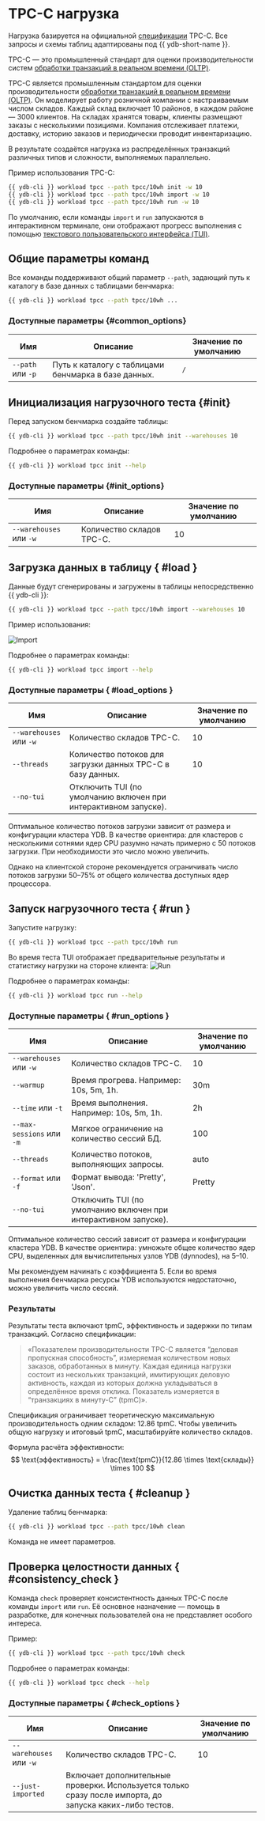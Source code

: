 # TPC-C нагрузка

Нагрузка базируется на официальной [спецификации](https://www.tpc.org/tpc_documents_current_versions/pdf/tpc-c_v5.11.0.pdf) TPC-C. Все запросы и схемы таблиц адаптированы под {{ ydb-short-name }}.

TPC-C — это промышленный стандарт для оценки производительности систем [обработки транзакций в реальном времени (OLTP)](https://ru.wikipedia.org/wiki/OLTP).

TPC-C является промышленным стандартом для оценки производительности [обработки транзакций в реальном времени (OLTP)](https://ru.wikipedia.org/wiki/OLTP). Он моделирует работу розничной компании с настраиваемым числом складов. Каждый склад включает 10 районов, в каждом районе — 3000 клиентов. На складах хранятся товары, клиенты размещают заказы с несколькими позициями. Компания отслеживает платежи, доставку, историю заказов и периодически проводит инвентаризацию.

В результате создаётся нагрузка из распределённых транзакций различных типов и сложности, выполняемых параллельно.

Пример использования TPC-C:

```bash
{{ ydb-cli }} workload tpcc --path tpcc/10wh init -w 10
{{ ydb-cli }} workload tpcc --path tpcc/10wh import -w 10
{{ ydb-cli }} workload tpcc --path tpcc/10wh run -w 10
```

По умолчанию, если команды `import` и `run` запускаются в интерактивном терминале, они отображают прогресс выполнения с помощью [текстового пользовательского интерфейса (TUI)](https://en.wikipedia.org/wiki/Text-based_user_interface).

## Общие параметры команд

Все команды поддерживают общий параметр `--path`, задающий путь к каталогу в базе данных с таблицами бенчмарка:

```bash
{{ ydb-cli }} workload tpcc --path tpcc/10wh ...
```

### Доступные параметры {#common_options}

| Имя                | Описание                                             | Значение по умолчанию |
|--------------------|------------------------------------------------------|-----------------------|
| `--path` или `-p`  | Путь к каталогу с таблицами бенчмарка в базе данных. | `/`                   |

## Инициализация нагрузочного теста {#init}

Перед запуском бенчмарка создайте таблицы:

```bash
{{ ydb-cli }} workload tpcc --path tpcc/10wh init --warehouses 10
```

Подробнее о параметрах команды:

```bash
{{ ydb-cli }} workload tpcc init --help
```

### Доступные параметры {#init_options}

| Имя                     | Описание                      | Значение по умолчанию |
|-------------------------|-------------------------------|-----------------------|
| `--warehouses` или `-w` | Количество складов TPC-C.     | 10                    |

## Загрузка данных в таблицу { #load }

Данные будут сгенерированы и загружены в таблицы непосредственно {{ ydb-cli }}:

```bash
{{ ydb-cli }} workload tpcc --path tpcc/10wh import --warehouses 10
```

Пример использования:

![Import](_assets/tpcc-import.gif)

Подробнее о параметрах команды:

```bash
{{ ydb-cli }} workload tpcc import --help
```

### Доступные параметры { #load_options }

| Имя                     | Описание                                                                 | Значение по умолчанию |
|-------------------------|--------------------------------------------------------------------------|-----------------------|
| `--warehouses` или `-w` | Количество складов TPC-C.                                                | 10                    |
| `--threads`             | Количество потоков для загрузки данных TPC-C в базу данных.              | 10                    |
| `--no-tui`              | Отключить TUI (по умолчанию включен при интерактивном запуске).          |                       |

Оптимальное количество потоков загрузки зависит от размера и конфигурации кластера YDB. В качестве ориентира: для кластеров с несколькими сотнями ядер CPU разумно начать примерно с 50 потоков загрузки. При необходимости это число можно увеличить.

Однако на клиентской стороне рекомендуется ограничивать число потоков загрузки 50–75% от общего количества доступных ядер процессора.

## Запуск нагрузочного теста { #run }

Запустите нагрузку:

```bash
{{ ydb-cli }} workload tpcc --path tpcc/10wh run
```

Во время теста TUI отображает предварительные результаты и статистику нагрузки на стороне клиента:
![Run](_assets/tpcc-run.gif)

Подробнее о параметрах команды:

```bash
{{ ydb-cli }} workload tpcc run --help
```

### Доступные параметры { #run_options }

| Имя                      | Описание                                                                 | Значение по умолчанию |
|--------------------------|--------------------------------------------------------------------------|-----------------------|
| `--warehouses` или `-w`  | Количество складов TPC-C.                                                | 10                    |
| `--warmup`               | Время прогрева. Например: 10s, 5m, 1h.                                   | 30m                   |
| `--time` или `-t`        | Время выполнения. Например: 10s, 5m, 1h.                                 | 2h                    |
| `--max-sessions` или `-m`| Мягкое ограничение на количество сессий БД.                              | 100                   |
| `--threads`              | Количество потоков, выполняющих запросы.                                 | auto                  |
| `--format` или `-f`      | Формат вывода: 'Pretty', 'Json'.                                         | Pretty                |
| `--no-tui`               | Отключить TUI (по умолчанию включен при интерактивном запуске).          |                       |

Оптимальное количество сессий зависит от размера и конфигурации кластера YDB. В качестве ориентира: умножьте общее количество ядер CPU, выделенных для вычислительных узлов YDB (dynnodes), на 5–10.

Мы рекомендуем начинать с коэффициента 5. Если во время выполнения бенчмарка ресурсы YDB используются недостаточно, можно увеличить число сессий.

### Результаты

Результаты теста включают tpmC, эффективность и задержки по типам транзакций. Согласно спецификации:

> «Показателем производительности TPC-C является “деловая пропускная способность”, измеряемая количеством новых заказов, обработанных в минуту. Каждая единица нагрузки состоит из нескольких транзакций, имитирующих деловую активность, каждая из которых должна укладываться в определённое время отклика. Показатель измеряется в “транзакциях в минуту-C” (tpmC)».

Спецификация ограничивает теоретическую максимальную производительность одним складом: 12.86 tpmC. Чтобы увеличить общую нагрузку и итоговый tpmC, масштабируйте количество складов.

Формула расчёта эффективности:
$$
\text{эффективность} = \frac{\text{tpmC}}{12.86 \times \text{склады}} \times 100
$$

## Очистка данных теста { #cleanup }

Удаление таблиц бенчмарка:
```bash
{{ ydb-cli }} workload tpcc --path tpcc/10wh clean
```

Команда не имеет параметров.

## Проверка целостности данных { #consistency_check }

Команда `check` проверяет консистентность данных TPC-C после команды `import` или `run`. Её основное назначение — помощь в разработке, для конечных пользователей она не представляет особого интереса.

Пример:
```bash
{{ ydb-cli }} workload tpcc --path tpcc/10wh check
```

Подробнее о параметрах команды:

```bash
{{ ydb-cli }} workload tpcc check --help
```

### Доступные параметры { #check_options }

| Имя                     | Описание                                                                                                  | Значение по умолчанию |
|-------------------------|-----------------------------------------------------------------------------------------------------------|-----------------------|
| `--warehouses` или `-w` | Количество складов TPC-C.                                                                                 | 10                    |
| `--just-imported`       | Включает дополнительные проверки. Используется только сразу после импорта, до запуска каких-либо тестов.  |                       |
